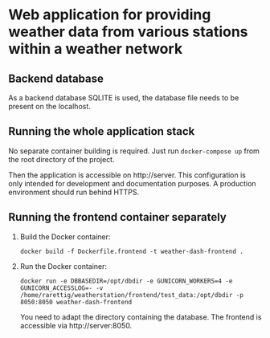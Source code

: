 # Web application for providing weather data from various stations within a weather network

## Backend database

As a backend database SQLITE is used, the database file needs to be present on the localhost.


## Running the whole application stack

No separate container building is required. Just run `docker-compose up` from the root directory of the project.

Then the application is accessible on http://server. This configuration is only intended for development and 
documentation purposes. A production environment should run behind HTTPS.


## Running the frontend container separately

1. Build the Docker container:

    `docker build -f Dockerfile.frontend -t weather-dash-frontend .`


2. Run the Docker container:

    `docker run -e DBBASEDIR=/opt/dbdir -e GUNICORN_WORKERS=4 -e GUNICORN_ACCESSLOG=- -v /home/rarettig/weatherstation/frontend/test_data:/opt/dbdir -p 8050:8050 weather-dash-frontend`

    You need to adapt the directory containing the database. The frontend is accessible via http://server:8050.
